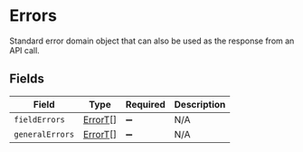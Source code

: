 # Errors

Standard error domain object that can also be used as the response from an API call.


## Fields

| Field                                     | Type                                      | Required                                  | Description                               |
| ----------------------------------------- | ----------------------------------------- | ----------------------------------------- | ----------------------------------------- |
| `fieldErrors`                             | [ErrorT](../../models/shared/errort.md)[] | :heavy_minus_sign:                        | N/A                                       |
| `generalErrors`                           | [ErrorT](../../models/shared/errort.md)[] | :heavy_minus_sign:                        | N/A                                       |